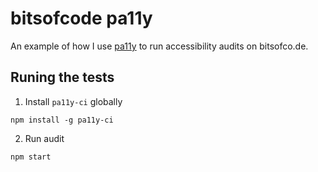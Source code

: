 # bitsofcode pa11y

An example of how I use [pa11y](http://pa11y) to run accessibility audits on bitsofco.de. 

## Runing the tests

1. Install `pa11y-ci` globally

```
npm install -g pa11y-ci
```

2. Run audit

```
npm start
```